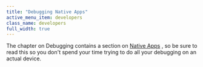 ```yaml
---
title: "Debugging Native Apps"
active_menu_item: developers
class_name: developers
full_width: true
---
```



The chapter on Debugging contains a section on [Native Apps](/developers/user-guide/scripting-apis/client-scripting-overview/debugging-ac-scripts/native-apps) , so be sure to read this so you don't spend your time trying to do all your debugging on an actual device.

